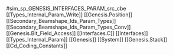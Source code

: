 #sim_sp_GENESIS_INTERFACES_PARAM_src_cbe
[[Types_Internal_Param_Write]]
[[Genesis.Position]]
[[Secondary_Beamshape_Ids_Param_Types]]
[[Secondary_Beamshape_Ids_Param_Types_Conv]]
[[Genesis.Bit_Field_Access]]
[[Interfaces.C]]
[[Interfaces]]
[[Types_Internal_Param]]
[[Genesis]]
[[System]]
[[Genesis.Stack]]
[[Cd_Coding_Constants]]
